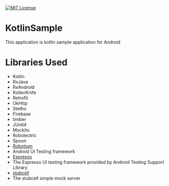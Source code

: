 [![MIT License](https://img.shields.io/github/license/tommykw/Musical.svg)](https://github.com/tommykw/Musical/blob/master/LICENSE)

# KotlinSample
This application is kotlin sample application for Android

# Libraries Used
- Kotlin 
- RxJava
- RxAndroid
- KotterKnife
- Retrofit
- OkHttp
- Stetho
- Firebase
- timber
- JUnit4
- Mockito
- Robolectric
- Spoon
- [Robotium](https://github.com/RobotiumTech/robotium)
 - Android UI Testing framework
- [Espresso](https://google.github.io/android-testing-support-library/docs/espresso/index.html)
 - The Espresso UI testing framework provided by Android Testing Support Library
- [stubcell](https://github.com/yosuke-furukawa/stubcell)
 - The stubcell simple mock server
